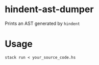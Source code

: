 # hindent-ast-dumper
Prints an AST generated by `hindent`

# Usage

```
stack run < your_source_code.hs
```